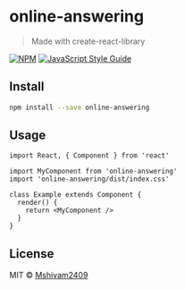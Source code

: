 # online-answering

> Made with create-react-library

[![NPM](https://img.shields.io/npm/v/online-answering.svg)](https://www.npmjs.com/package/online-answering) [![JavaScript Style Guide](https://img.shields.io/badge/code_style-standard-brightgreen.svg)](https://standardjs.com)

## Install

```bash
npm install --save online-answering
```

## Usage

```tsx
import React, { Component } from 'react'

import MyComponent from 'online-answering'
import 'online-answering/dist/index.css'

class Example extends Component {
  render() {
    return <MyComponent />
  }
}
```

## License

MIT © [Mshivam2409](https://github.com/Mshivam2409)
